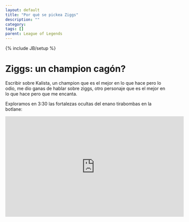```yaml
---
layout: default
title: "Por qué se pickea Ziggs"
description: ""
category: 
tags: []
parent: League of Legends
---
```

{% include JB/setup %}

# Ziggs: un champion cagón?

Escribir sobre Kalista, un champion que es el mejor en lo que hace pero lo odio, me dio ganas de hablar sobre ziggs, otro personaje que es el mejor en lo que hace pero que me encanta.

Exploramos en 3:30 las fortalezas ocultas del enano tirabombas en la botlane:


<iframe width="560" height="315" src="https://www.youtube.com/embed/WljsVFiFLL0" title="YouTube video player" frameborder="0" allow="accelerometer; autoplay; clipboard-write; encrypted-media; gyroscope; picture-in-picture" allowfullscreen></iframe>

